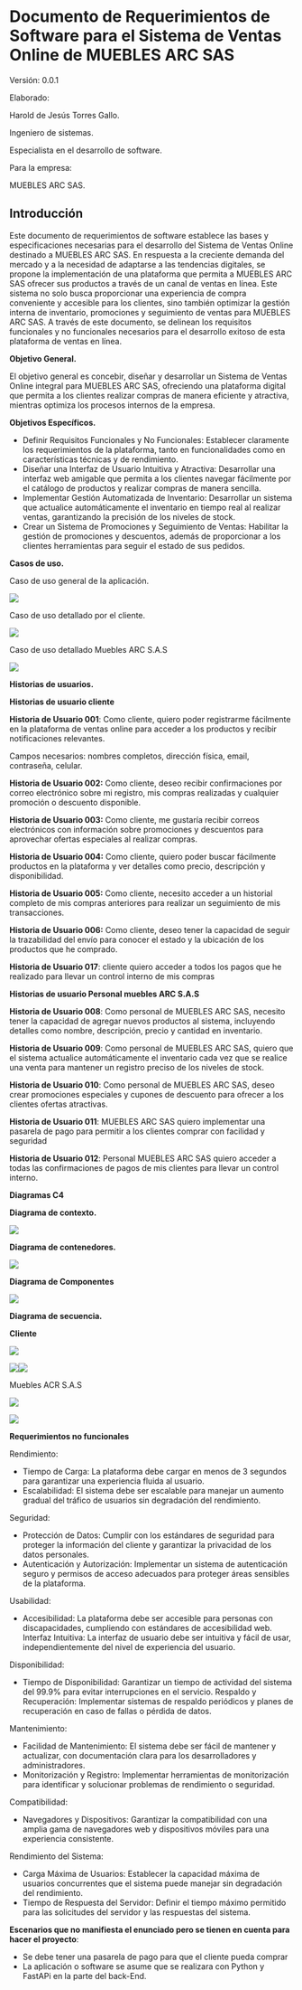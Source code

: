 ﻿



# Documento de Requerimientos de Software para el Sistema de Ventas Online de MUEBLES ARC SAS #









Versión: 0.0.1















Elaborado:

Harold de Jesús Torres Gallo.

Ingeniero de sistemas.

Especialista en el desarrollo de software.


Para la empresa:

MUEBLES ARC SAS.
















## Introducción ##



Este documento de requerimientos de software establece las bases y especificaciones necesarias para el desarrollo del Sistema de Ventas Online destinado a MUEBLES ARC SAS. En respuesta a la creciente demanda del mercado y a la necesidad de adaptarse a las tendencias digitales, se propone la implementación de una plataforma que permita a MUEBLES ARC SAS ofrecer sus productos a través de un canal de ventas en línea. Este sistema no solo busca proporcionar una experiencia de compra conveniente y accesible para los clientes, sino también optimizar la gestión interna de inventario, promociones y seguimiento de ventas para MUEBLES ARC SAS. A través de este documento, se delinean los requisitos funcionales y no funcionales necesarios para el desarrollo exitoso de esta plataforma de ventas en línea.
































**Objetivo General.**

El objetivo general es concebir, diseñar y desarrollar un Sistema de Ventas Online integral para MUEBLES ARC SAS, ofreciendo una plataforma digital que permita a los clientes realizar compras de manera eficiente y atractiva, mientras optimiza los procesos internos de la empresa.



**Objetivos Específicos.**

- Definir Requisitos Funcionales y No Funcionales: Establecer claramente los requerimientos de la plataforma, tanto en funcionalidades como en características técnicas y de rendimiento. 
- Diseñar una Interfaz de Usuario Intuitiva y Atractiva: Desarrollar una interfaz web amigable que permita a los clientes navegar fácilmente por el catálogo de productos y realizar compras de manera sencilla. 
- Implementar Gestión Automatizada de Inventario: Desarrollar un sistema que actualice automáticamente el inventario en tiempo real al realizar ventas, garantizando la precisión de los niveles de stock. 
- Crear un Sistema de Promociones y Seguimiento de Ventas: Habilitar la gestión de promociones y descuentos, además de proporcionar a los clientes herramientas para seguir el estado de sus pedidos.














**Casos de uso.**

Caso de uso general de la aplicación.

![](Aspose.Words.50fa7b4d-c6f0-4e45-9033-db40e48435d9.001.png)

Caso de uso detallado por el cliente.


![](Aspose.Words.50fa7b4d-c6f0-4e45-9033-db40e48435d9.002.png)


















Caso de uso detallado Muebles ARC  S.A.S

![](Aspose.Words.50fa7b4d-c6f0-4e45-9033-db40e48435d9.003.png)












**Historias de usuarios.**

**Historias de usuario cliente**

**Historia de Usuario 001**: Como cliente, quiero poder registrarme fácilmente en la plataforma de ventas online para acceder a los productos y recibir notificaciones relevantes. 

Campos necesarios: nombres completos, dirección física, email, contraseña, celular.

**Historia de Usuario 002:** Como cliente, deseo recibir confirmaciones por correo electrónico sobre mi registro, mis compras realizadas y cualquier promoción o descuento disponible.

**Historia de Usuario 003:** Como cliente, me gustaría recibir correos electrónicos con información sobre promociones y descuentos para aprovechar ofertas especiales al realizar compras. 

**Historia de Usuario 004:** Como cliente, quiero poder buscar fácilmente productos en la plataforma y ver detalles como precio, descripción y disponibilidad. 

**Historia de Usuario 005:** Como cliente, necesito acceder a un historial completo de mis compras anteriores para realizar un seguimiento de mis transacciones. 

**Historia de Usuario 006:**  Como cliente, deseo tener la capacidad de seguir la trazabilidad del envío para conocer el estado y la ubicación de los productos que he comprado.

**Historia de Usuario 017**: cliente  quiero acceder a todos los pagos que he realizado para llevar un control interno de mis compras

**Historias de usuario Personal muebles ARC S.A.S**

**Historia de Usuario 008**: Como personal de MUEBLES ARC SAS, necesito tener la capacidad de agregar nuevos productos al sistema, incluyendo detalles como nombre, descripción, precio y cantidad en inventario. 

**Historia de Usuario 009**: Como personal de MUEBLES ARC SAS, quiero que el sistema actualice automáticamente el inventario cada vez que se realice una venta para mantener un registro preciso de los niveles de stock. 

**Historia de Usuario 010**: Como personal de MUEBLES ARC SAS, deseo crear promociones especiales y cupones de descuento para ofrecer a los clientes ofertas atractivas. 

**Historia de Usuario 011**: MUEBLES ARC SAS quiero implementar una pasarela de pago para permitir a los clientes comprar con facilidad y seguridad

**Historia de Usuario 012**: Personal MUEBLES ARC SAS quiero acceder a todas las confirmaciones de pagos de mis clientes para llevar un control interno.









**Diagramas C4**




**Diagrama de contexto.**

![](Aspose.Words.50fa7b4d-c6f0-4e45-9033-db40e48435d9.004.png)








**Diagrama de contenedores.**





![](Aspose.Words.50fa7b4d-c6f0-4e45-9033-db40e48435d9.005.png)








**Diagrama de Componentes**



![](Aspose.Words.50fa7b4d-c6f0-4e45-9033-db40e48435d9.006.png)





**Diagrama de secuencia.**

**Cliente**

![](Aspose.Words.50fa7b4d-c6f0-4e45-9033-db40e48435d9.007.png)

![](Aspose.Words.50fa7b4d-c6f0-4e45-9033-db40e48435d9.008.png)![](Aspose.Words.50fa7b4d-c6f0-4e45-9033-db40e48435d9.009.png)


































Muebles ACR S.A.S


![](Aspose.Words.50fa7b4d-c6f0-4e45-9033-db40e48435d9.010.png)

![](Aspose.Words.50fa7b4d-c6f0-4e45-9033-db40e48435d9.011.png)



















**Requerimientos no funcionales**

Rendimiento: 

- Tiempo de Carga: La plataforma debe cargar en menos de 3 segundos para garantizar una experiencia fluida al usuario.
- Escalabilidad: El sistema debe ser escalable para manejar un aumento gradual del tráfico de usuarios sin degradación del rendimiento. 

Seguridad: 

- Protección de Datos: Cumplir con los estándares de seguridad para proteger la información del cliente y garantizar la privacidad de los datos personales.
- Autenticación y Autorización: Implementar un sistema de autenticación seguro y permisos de acceso adecuados para proteger áreas sensibles de la plataforma. 

Usabilidad:

- Accesibilidad: La plataforma debe ser accesible para personas con discapacidades, cumpliendo con estándares de accesibilidad web. Interfaz Intuitiva: La interfaz de usuario debe ser intuitiva y fácil de usar, independientemente del nivel de experiencia del usuario.

Disponibilidad: 

- Tiempo de Disponibilidad: Garantizar un tiempo de actividad del sistema del 99.9% para evitar interrupciones en el servicio. Respaldo y Recuperación: Implementar sistemas de respaldo periódicos y planes de recuperación en caso de fallas o pérdida de datos. 

Mantenimiento: 

- Facilidad de Mantenimiento: El sistema debe ser fácil de mantener y actualizar, con documentación clara para los desarrolladores y administradores. 
- Monitorización y Registro: Implementar herramientas de monitorización para identificar y solucionar problemas de rendimiento o seguridad. 

Compatibilidad: 

- Navegadores y Dispositivos: Garantizar la compatibilidad con una amplia gama de navegadores web y dispositivos móviles para una experiencia consistente. 


Rendimiento del Sistema:

- Carga Máxima de Usuarios: Establecer la capacidad máxima de usuarios concurrentes que el sistema puede manejar sin degradación del rendimiento.
- Tiempo de Respuesta del Servidor: Definir el tiempo máximo permitido para las solicitudes del servidor y las respuestas del sistema.





**Escenarios que no manifiesta el enunciado pero se tienen en cuenta para hacer el proyecto**:

- Se debe tener una pasarela de pago para que el cliente pueda comprar
- La aplicación o software se asume que se realizara con Python y FastAPi en la parte del back-End.


